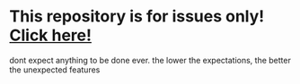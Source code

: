 # This repository is for issues only! [Click here!](https://github.com/solchanorg/solchan-frontend-issues/issues)

dont expect anything to be done ever. the lower the expectations, the better the unexpected features

